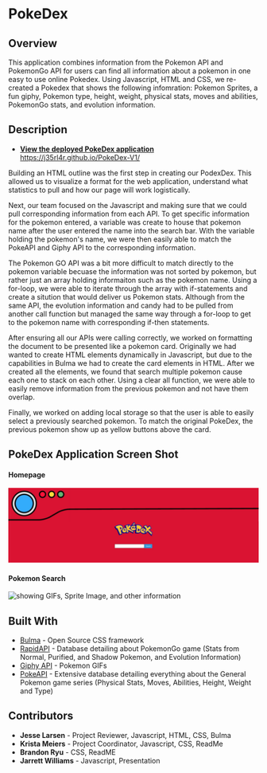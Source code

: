 # PokeDex
## Overview

This application combines information from the Pokemon API and PokemonGo API for users can find all information about a pokemon in one easy to use online Pokedex. Using Javascript, HTML and CSS, we re-created a Pokedex that shows the following infomration: Pokemon Sprites, a fun giphy, Pokemon type, height, weight, physical stats, moves and abilities, PokemonGo stats, and evolution information. 


## Description
* **[View the deployed PokeDex application]()**
https://j35rl4r.github.io/PokeDex-V1/ 

Building an HTML outline was the first step in creating our PodexDex. This allowed us to visualize a format for the web application, understand what statistics to pull and how our page will work logistically. 

Next, our team focused on the Javascript and making sure that we could pull corresponding information from each API. To get specific information for the pokemon entered, a variable was create to house that pokemon name after the user entered the name into the search bar. With the variable holding the pokemon's name, we were then easily able to match the PokeAPI and Giphy API to the corresponding information. 

The Pokemon GO API was a bit more difficult to match directly to the pokemon variable becuase the information was not sorted by pokemon, but rather just an array holding informaiton such as the pokemon name. Using a for-loop, we were able to iterate through the array with if-statements and create a sitution that would deliver us Pokemon stats.  Although from the same API, the evolution information and candy had to be pulled from another call function but managed the same way through a for-loop to get to the pokemon name with corresponding if-then statements. 

After ensuring all our APIs were calling correctly, we worked on formatting the document to be presented like a pokemon card. Originally we had wanted to create HTML elements dynamically in Javascript, but due to the capabilities in Bulma we had to create the card elements in HTML. After we created all the elements, we found that search multiple pokemon cause each one to stack on each other. Using a clear all function, we were able to easily remove information from the previous pokemon and not have them overlap. 

Finally, we worked on adding local storage so that the user is able to easily select a previously searched pokemon. To match the original PokeDex, the previous pokemon show up as yellow buttons above the card. 



## PokeDex Application Screen Shot
#### Homepage
<img src="images/PokeDex Main 01.jpg" alt="PokeDex Main Page">

#### Pokemon Search
<img src="https://qmcxyq.dm.files.1drv.com/y4mjvGzfFcuFQ78g1zzy6BftUIn6Mlny5DbQpCPO--nGBv9_6IWXnPO7v4OIs9kMLz5P_LE7_uOCLubMBRKnb93furKQUAEp0Bj4nMhPlZRhNcu_aKc8YpzpsK0rBOZpzBh3zr4l7J3YMq-KTu0Zx2HNKvV-OD512acD65t6vg0ZYw3ckjiQTfIcPIsGfil36cXbxDW-8TeXgk2P1iqbJzAjA?width=1051&height=902&cropmode=none" alt="showing GIFs, Sprite Image, and other information">

## Built With
* [Bulma](https://bulma.io/) - Open Source CSS framework 
* [RapidAPI](https://rapidapi.com/chewett/api/pokemon-go1) - Database detailing about PokemonGo game (Stats from Normal, Purified, and Shadow Pokemon, and Evolution Information)
* [Giphy API](https://developers.giphy.com/) - Pokemon GIFs 
* [PokeAPI](https://pokeapi.co/) - Extensive database detailing everything about the General Pokemon game series (Physical Stats, Moves, Abilities, Height, Weight and Type)

## Contributors
* **Jesse Larsen** - Project Reviewer, Javascript, HTML, CSS, Bulma
* **Krista Meiers** - Project Coordinator, Javascript, CSS, ReadMe
* **Brandon Ryu** - CSS, ReadME
* **Jarrett Williams** - Javascript, Presentation
